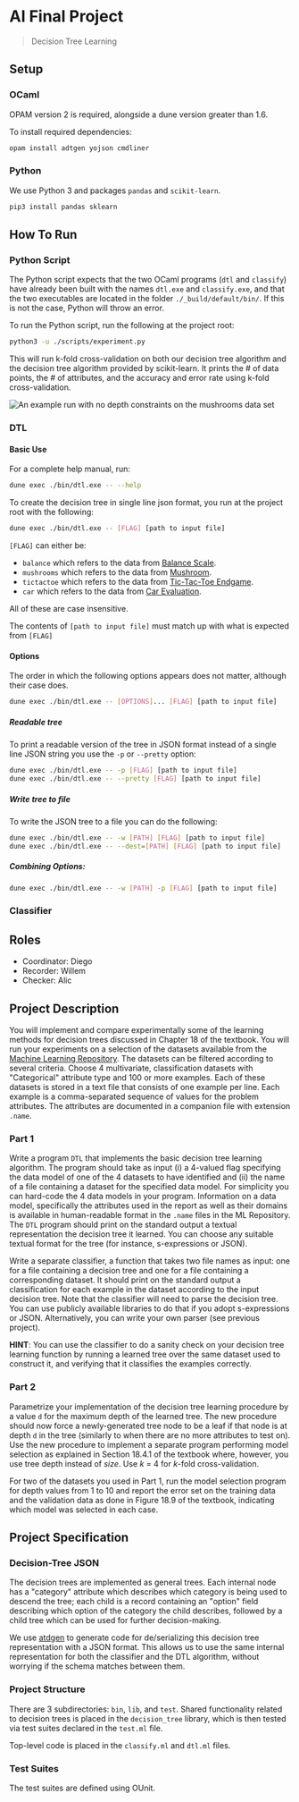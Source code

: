 # AI Final Project

> Decision Tree Learning

## Setup

### OCaml

OPAM version 2 is required, alongside a dune version greater than 1.6.

To install required dependencies:

```bash
opam install adtgen yojson cmdliner
```

### Python

We use Python 3 and packages `pandas` and `scikit-learn`.

```bash
pip3 install pandas sklearn
```

## How To Run

### Python Script

The Python script expects that the two OCaml programs (`dtl` and `classify`) have already been built with the names `dtl.exe` and `classify.exe`, and that the two executables are located in the folder `./_build/default/bin/`. If this is not the case, Python will throw an error.

To run the Python script, run the following at the project root:

```bash
python3 -u ./scripts/experiment.py
```

This will run k-fold cross-validation on both our decision tree algorithm and the decision tree algorithm provided by scikit-learn. It prints the # of data points, the # of attributes, and the accuracy and error rate using k-fold cross-validation.

![An example run with no depth constraints on the mushrooms data set](https://i.imgur.com/aBzk3SR.png)

### DTL

#### Basic Use

For a complete help manual, run:

```bash
dune exec ./bin/dtl.exe -- --help
```

To create the decision tree in single line json format, you run at the project root with the following:

```bash
dune exec ./bin/dtl.exe -- [FLAG] [path to input file]
```

`[FLAG]` can either be:

- `balance` which refers to the data from [Balance Scale](http://archive.ics.uci.edu/ml/datasets/Balance+Scale).
- `mushrooms` which refers to the data from [Mushroom](http://archive.ics.uci.edu/ml/datasets/Mushroom).
- `tictactoe` which refers to the data from [Tic-Tac-Toe Endgame](http://archive.ics.uci.edu/ml/datasets/Tic-Tac-Toe+Endgame).
- `car` which refers to the data from [Car Evaluation](http://archive.ics.uci.edu/ml/datasets/Car+Evaluation).

All of these are case insensitive.

The contents of `[path to input file]` must match up with what is expected from `[FLAG]`

#### Options

The order in which the following options appears does not matter, although their case does.

```bash
dune exec ./bin/dtl.exe -- [OPTIONS]... [FLAG] [path to input file]
```

##### Readable tree

To print a readable version of the tree in JSON format instead of a single line JSON string you use the `-p` or `--pretty` option:

```bash
dune exec ./bin/dtl.exe -- -p [FLAG] [path to input file]
dune exec ./bin/dtl.exe -- --pretty [FLAG] [path to input file]
```

##### Write tree to file

To write the JSON tree to a file you can do the following:

```bash
dune exec ./bin/dtl.exe -- -w [PATH] [FLAG] [path to input file]
dune exec ./bin/dtl.exe -- --dest=[PATH] [FLAG] [path to input file]
```

##### Combining Options:

```bash
dune exec ./bin/dtl.exe -- -w [PATH] -p [FLAG] [path to input file]
```

### Classifier

## Roles

- Coordinator: Diego
- Recorder: Willem
- Checker: Alic

## Project Description

You will implement and compare experimentally some of the learning methods for decision trees discussed in Chapter 18 of the textbook. You will run your experiments on a selection of the datasets available from the [Machine Learning Repository](http://archive.ics.uci.edu/ml/datasets.php). The datasets can be filtered according to several criteria. Choose 4 multivariate, classification datasets with "Categorical" attribute type and 100 or more examples. Each of these datasets is stored in a text file that consists of one example per line. Each example is a comma-separated sequence of values for the problem attributes. The attributes are documented in a companion file with extension `.name`.

### Part 1

Write a program `DTL` that implements the basic decision tree learning algorithm. The program should take as input (i) a 4-valued flag specifying the data model of one of the 4 datasets to have identified and (ii) the name of a file containing a dataset for the specified data model. For simplicity you can hard-code the 4 data models in your program. Information on a data model, specifically the attributes used in the report as well as their domains is available in human-readable format in the `.name` files in the ML Repository. The `DTL` program should print on the standard output a textual representation the decision tree it learned. You can choose any suitable textual format for the tree (for instance, s-expressions or JSON).

Write a separate classifier, a function that takes two file names as input: one for a file containing a decision tree and one for a file containing a corresponding dataset. It should print on the standard output a classification for each example in the dataset according to the input decision tree. Note that the classifier will need to parse the decision tree. You can use publicly available libraries to do that if you adopt s-expressions or JSON. Alternatively, you can write your own parser (see previous project).

**HINT**: You can use the classifier to do a sanity check on your decision tree learning function by running a learned tree over the same dataset used to construct it, and verifying that it classifies the examples correctly.

### Part 2

Parametrize your implementation of the decision tree learning procedure by a value `d` for the maximum depth of the learned tree. The new procedure should now force a newly-generated tree node to be a leaf if that node is at depth `d` in the tree (similarly to when there are no more attributes to test on). Use the new procedure to implement a separate program performing model selection as explained in Section 18.4.1 of the textbook where, however, you use tree depth instead of _size_. Use _k_ = 4 for _k_-fold cross-validation.

For two of the datasets you used in Part 1, run the model selection program for depth values from 1 to 10 and report the error set on the training data and the validation data as done in Figure 18.9 of the textbook, indicating which model was selected in each case.

## Project Specification

### Decision-Tree JSON

The decision trees are implemented as general trees. Each internal node has a "category" attribute which describes which category is being used to descend the tree; each child is a record containing an "option" field describing which option of the category the child describes, followed by a child tree which can be used for further decision-making.

We use [atdgen](https://atd.readthedocs.io/en/latest/) to generate code for de/serializing this decision tree representation with a JSON format. This allows us to use the same internal representation for both the classifier and the DTL algorithm, without worrying if the schema matches between them.

### Project Structure

There are 3 subdirectories: `bin`, `lib`, and `test`. Shared functionality related to decision trees is placed in the `decision_tree` library, which is then tested via test suites declared in the `test.ml` file.

Top-level code is placed in the `classify.ml` and `dtl.ml` files.

### Test Suites

The test suites are defined using OUnit.
